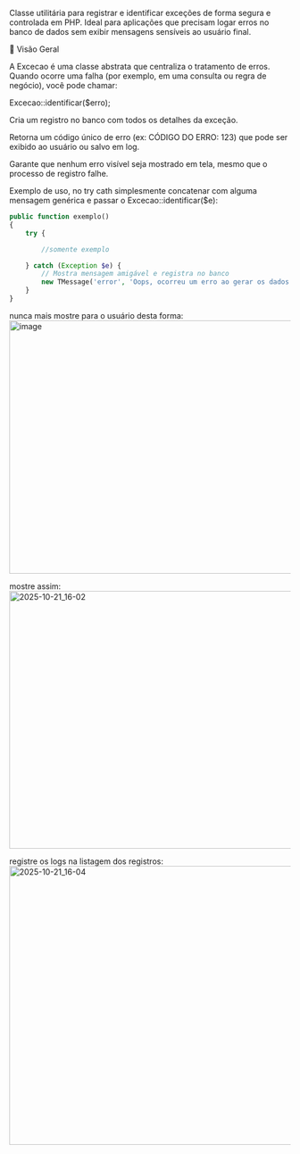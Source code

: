 Classe utilitária para registrar e identificar exceções de forma segura e controlada em PHP.
Ideal para aplicações que precisam logar erros no banco de dados sem exibir mensagens sensíveis ao usuário final.

🧠 Visão Geral

A Excecao é uma classe abstrata que centraliza o tratamento de erros.
Quando ocorre uma falha (por exemplo, em uma consulta ou regra de negócio), você pode chamar:

Excecao::identificar($erro);

Cria um registro no banco com todos os detalhes da exceção.

Retorna um código único de erro (ex: CÓDIGO DO ERRO: 123) que pode ser exibido ao usuário ou salvo em log.

Garante que nenhum erro visível seja mostrado em tela, mesmo que o processo de registro falhe.

Exemplo de uso, no try cath simplesmente concatenar com alguma mensagem genérica e passar o Excecao::identificar($e):
```php
public function exemplo()
{
    try {

        //somente exemplo

    } catch (Exception $e) {
        // Mostra mensagem amigável e registra no banco
        new TMessage('error', 'Oops, ocorreu um erro ao gerar os dados. ' . Excecao::identificar($e));
    }
}
```
nunca mais mostre para o usuário desta forma:
<img width="903" height="454" alt="image" src="https://github.com/user-attachments/assets/e536b66b-741e-45e0-bb7d-1693b49c2081" />

mostre assim:
<img width="930" height="462" alt="2025-10-21_16-02" src="https://github.com/user-attachments/assets/795d2764-84a5-4727-9aac-bb5596043084" />

registre os logs na listagem dos registros:
<img width="1534" height="500" alt="2025-10-21_16-04" src="https://github.com/user-attachments/assets/8ca8ce45-66cd-4c16-8c59-4cd14e58cbd4" />



